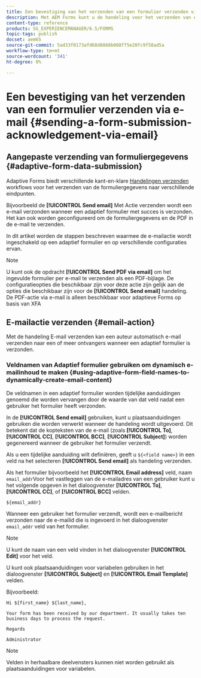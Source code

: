```yaml
---
title: Een bevestiging van het verzenden van een formulier verzenden via e-mail
description: Met AEM Forms kunt u de handeling voor het verzenden van e-mail configureren die een bevestiging naar een gebruiker stuurt bij het verzenden van het formulier.
content-type: reference
products: SG_EXPERIENCEMANAGER/6.5/FORMS
topic-tags: publish
docset: aem65
source-git-commit: 5ad33f0173afd68d8868b088ff5e20fc9f58ad5a
workflow-type: tm+mt
source-wordcount: '341'
ht-degree: 0%

---
```



# Een bevestiging van het verzenden van een formulier verzenden via e-mail {#sending-a-form-submission-acknowledgement-via-email}

## Aangepaste verzending van formuliergegevens {#adaptive-form-data-submission}

Adaptive Forms biedt verschillende kant-en-klare [Handelingen verzenden](configuring-submit-actions.md) workflows voor het verzenden van de formuliergegevens naar verschillende eindpunten.

Bijvoorbeeld de **[!UICONTROL Send email]** Met Actie verzenden wordt een e-mail verzonden wanneer een adaptief formulier met succes is verzonden. Het kan ook worden geconfigureerd om de formuliergegevens en de PDF in de e-mail te verzenden.

In dit artikel worden de stappen beschreven waarmee de e-mailactie wordt ingeschakeld op een adaptief formulier en op verschillende configuraties ervan.

>[!NOTE]
>
>U kunt ook de opdracht **[!UICONTROL Send PDF via email]** om het ingevulde formulier per e-mail te verzenden als een PDF-bijlage. De configuratieopties die beschikbaar zijn voor deze actie zijn gelijk aan de opties die beschikbaar zijn voor de **[!UICONTROL Send email]** handeling. De PDF-actie via e-mail is alleen beschikbaar voor adaptieve Forms op basis van XFA

## E-mailactie verzenden {#email-action}

Met de handeling E-mail verzenden kan een auteur automatisch e-mail verzenden naar een of meer ontvangers wanneer een adaptief formulier is verzonden.

<!-- >>[!NOTE]
>
>To use the Send email action, you need to configure the AEM mail service as described in [Configuring the mail service](/help/sites-administering/notification.md#configuring-the-mail-service).

### Enabling Send email action on an Adaptive Form {#enabling-email-action-on-an-adaptive-form}

1. Open an Adaptive Form in **[!UICONTROL edit]** mode.

1. In the **[!UICONTROL Content]** tab, tap **[!UICONTROL Form Container]** and tap ![configure](assets/configure-icon.svg) to view the Adaptive Form properties.  

1. In the **[!UICONTROL Submission]** section, select **[!UICONTROL Send email]** from the **[!UICONTROL Submit Action]** drop-down list.  

   ![Submit Actions](assets/submission-actions.png)

1. Specify valid email IDs in the **[!UICONTROL To]**, **[!UICONTROL CC]**, and **[!UICONTROL BCC]** fields.

   Specify the subject and the body of the email in the **[!UICONTROL Subject]** and **[!UICONTROL Email Template]** fields, respectively.

   You can also specify variable placeholders in the fields, in which case, the values of the fields are processed when the form is successfully submitted by an end user. For more information, see [Using Adaptive Form field names to dynamically create email content](form-submission-receipt-via-email.md#p-using-adaptive-form-field-names-to-dynamically-create-email-content-p).

   Select **[!UICONTROL Include attachments]** if the form includes file attachments and you want to attach these files in the email.

   >[!NOTE]
   >
   >If you choose the **[!UICONTROL Send PDF via Email]** option, you must select the Include attachments option.

1. Click ![save](assets/save_icon.svg) to save the changes. -->

### Veldnamen van Adaptief formulier gebruiken om dynamisch e-mailinhoud te maken {#using-adaptive-form-field-names-to-dynamically-create-email-content}

De veldnamen in een adaptief formulier worden tijdelijke aanduidingen genoemd die worden vervangen door de waarde van dat veld nadat een gebruiker het formulier heeft verzonden.

In de **[!UICONTROL Send email]** gebruiken, kunt u plaatsaanduidingen gebruiken die worden verwerkt wanneer de handeling wordt uitgevoerd. Dit betekent dat de kopteksten van de e-mail (zoals **[!UICONTROL To]**, **[!UICONTROL CC]**, **[!UICONTROL BCC]**, **[!UICONTROL Subject]**) worden gegenereerd wanneer de gebruiker het formulier verzendt.

Als u een tijdelijke aanduiding wilt definiëren, geeft u `${<field name>}` in een veld na het selecteren **[!UICONTROL Send email]** als handeling verzenden.

Als het formulier bijvoorbeeld het **[!UICONTROL Email address]** veld, naam `email_addr`Voor het vastleggen van de e-mailadres van een gebruiker kunt u het volgende opgeven in het dialoogvenster **[!UICONTROL To]**, **[!UICONTROL CC]**, of **[!UICONTROL BCC]** velden.

`${email_addr}`

Wanneer een gebruiker het formulier verzendt, wordt een e-mailbericht verzonden naar de e-mailid die is ingevoerd in het dialoogvenster `email_addr` veld van het formulier.

>[!NOTE]
>
>U kunt de naam van een veld vinden in het dialoogvenster **[!UICONTROL Edit]** voor het veld.

U kunt ook plaatsaanduidingen voor variabelen gebruiken in het dialoogvenster **[!UICONTROL Subject]** en **[!UICONTROL Email Template]** velden.

Bijvoorbeeld:

`Hi ${first_name} ${last_name},`

`Your form has been received by our department. It usually takes ten business days to process the request.`

`Regards`

`Administrator`

>[!NOTE]
>
>Velden in herhaalbare deelvensters kunnen niet worden gebruikt als plaatsaanduidingen voor variabelen.

